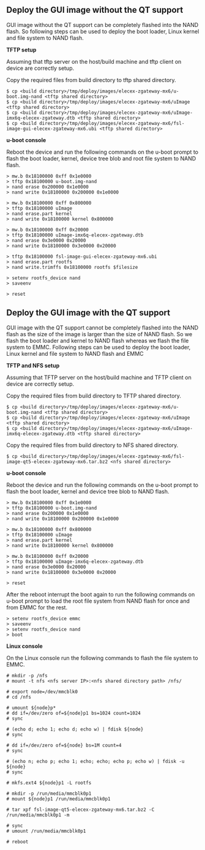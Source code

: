 ## Deploy the GUI image without the QT support

GUI image without the QT support can be completely flashed into the NAND flash. So following steps can be used to deploy the boot loader, Linux kernel and file system to NAND flash.

**TFTP setup**

Assuming that tftp server on the host/build machine and tftp client on device are correctly setup.

Copy the required files from build directory to tftp shared directory.


    $ cp <build directory>/tmp/deploy/images/elecex-zgateway-mx6/u-boot.img-nand <tftp shared directory>
    $ cp <build directory>/tmp/deploy/images/elecex-zgateway-mx6/uImage <tftp shared directory>
    $ cp <build directory>/tmp/deploy/images/elecex-zgateway-mx6/uImage-imx6q-elecex-zgateway.dtb <tftp shared directory>
    $ cp <build directory>/tmp/deploy/images/elecex-zgateway-mx6/fsl-image-gui-elecex-zgateway-mx6.ubi <tftp shared directory>


**u-boot console**

Reboot the device and run the following commands on the u-boot prompt to flash the boot loader, kernel, device tree blob and root file system to NAND flash.

    > mw.b 0x18100000 0xff 0x1e0000
    > tftp 0x18100000 u-boot.img-nand
    > nand erase 0x200000 0x1e0000
    > nand write 0x18100000 0x200000 0x1e0000
	
    > mw.b 0x18100000 0xff 0x800000
    > tftp 0x18100000 uImage
    > nand erase.part kernel
    > nand write 0x18100000 kernel 0x800000
    
    > mw.b 0x18100000 0xff 0x20000
    > tftp 0x18100000 uImage-imx6q-elecex-zgateway.dtb
    > nand erase 0x3e0000 0x20000
    > nand write 0x18100000 0x3e0000 0x20000
    
    > tftp 0x18100000 fsl-image-gui-elecex-zgateway-mx6.ubi
    > nand erase.part rootfs
    > nand write.trimffs 0x18100000 rootfs $filesize
    
    > setenv rootfs_device nand
    > saveenv
    
    > reset


## Deploy the GUI image with the QT support

GUI image with the QT support cannot be completely flashed into the NAND flash as the size of the image is larger than the size of NAND flash. So we flash the boot loader and kernel to NAND flash whereas we flash the file system to EMMC. Following steps can be used to deploy the boot loader, Linux kernel and file system to NAND flash and EMMC

**TFTP and NFS setup**

Assuming that TFTP server on the host/build machine and TFTP client on device are correctly setup.

Copy the required files from build directory to TFTP shared directory.


    $ cp <build directory>/tmp/deploy/images/elecex-zgateway-mx6/u-boot.img-nand <tftp shared directory>
    $ cp <build directory>/tmp/deploy/images/elecex-zgateway-mx6/uImage <tftp shared directory>
    $ cp <build directory>/tmp/deploy/images/elecex-zgateway-mx6/uImage-imx6q-elecex-zgateway.dtb <tftp shared directory>

Copy the required files from build directory to NFS shared directory.

    $ cp <build directory>/tmp/deploy/images/elecex-zgateway-mx6/fsl-image-qt5-elecex-zgateway-mx6.tar.bz2 <nfs shared directory>

**u-boot console**

Reboot the device and run the following commands on the u-boot prompt to flash the boot loader, kernel and device tree blob to NAND flash.

    > mw.b 0x18100000 0xff 0x1e0000
    > tftp 0x18100000 u-boot.img-nand
    > nand erase 0x200000 0x1e0000
    > nand write 0x18100000 0x200000 0x1e0000
	
    > mw.b 0x18100000 0xff 0x800000
    > tftp 0x18100000 uImage
    > nand erase.part kernel
    > nand write 0x18100000 kernel 0x800000
    
    > mw.b 0x18100000 0xff 0x20000
    > tftp 0x18100000 uImage-imx6q-elecex-zgateway.dtb
    > nand erase 0x3e0000 0x20000
    > nand write 0x18100000 0x3e0000 0x20000
    
    > reset

After the reboot interrupt the boot again to run the following commands on u-boot prompt to load the root file system from NAND flash for once and from EMMC for the rest.

    > setenv rootfs_device emmc
    > saveenv
    > setenv rootfs_device nand
    > boot

**Linux console**

   On the Linux console run the following commands to flash the file system to EMMC.
    
    # mkdir -p /nfs
    # mount -t nfs <nfs server IP>:<nfs shared directory path> /nfs/
    
    # export node=/dev/mmcblk0
    # cd /nfs
    
    # umount ${node}p*
    # dd if=/dev/zero of=${node}p1 bs=1024 count=1024
    # sync
    
    # (echo d; echo 1; echo d; echo w) | fdisk ${node}
    # sync
    
    # dd if=/dev/zero of=${node} bs=1M count=4
    # sync
    
    # (echo n; echo p; echo 1; echo; echo; echo p; echo w) | fdisk -u ${node}
    # sync
    
    # mkfs.ext4 ${node}p1 -L rootfs
    
    # mkdir -p /run/media/mmcblk0p1
    # mount ${node}p1 /run/media/mmcblk0p1
    
    # tar xpf fsl-image-qt5-elecex-zgateway-mx6.tar.bz2 -C /run/media/mmcblk0p1 -m
    
    # sync
    # umount /run/media/mmcblk0p1
	
    # reboot

